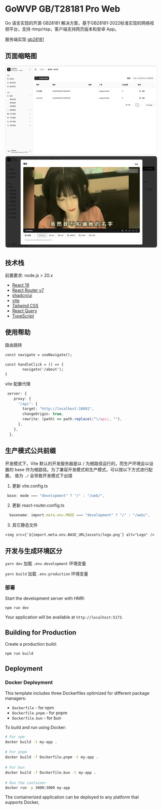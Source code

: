 # GoWVP GB/T28181 Pro Web

Go 语言实现的开源 GB28181 解决方案，基于GB28181-2022标准实现的网络视频平台，支持 rtmp/rtsp，客户端支持网页版本和安卓 App。

服务端实现 [gb28181](github.com/gowvp/gb28181)

## 页面缩略图

![首页概览](./docs/home.webp)
![首页概览](./docs/play.webp)

## 技术栈

前置要求:
node.js > 20.x

+ [React 19](https://react.dev/)
+ [React Router v7](https://reactrouter.com/)
+ [shadcn/ui](https://ui.shadcn.com/)
+ [vite](https://cn.vitejs.dev/)
+ [Tailwind CSS](https://tailwindcss.com/)
+ [React Query](https://tanstack.com/query/latest/docs/framework/react/overview)
+ [TypeScript](https://www.typescriptlang.org/)

## 使用帮助

路由跳转

```tsx
const navigate = useNavigate();

const handleClick = () => {
		navigate('/about');
}
```

vite 配置代理
```ts
 server: {
    proxy: {
      "/api": {
        target: "http://localhost:18081",
        changeOrigin: true,
        rewrite: (path) => path.replace(/^\/api/, ""),
      },
    },
  },
```

## 生产模式公共前缀

开发模式下，Vite 默认的开发服务器是以 / 为根路径运行的，而生产环境会以设置的 base 作为根路径。为了兼容开发模式和生产模式，可以按以下方式进行配置。
值为 `./` 会导致开发模式下出错


1.  更新 vite.config.ts
```ts
 base: mode === "development" ? "/" : "/web/",
```
2. 更新 react-router.config.ts
```ts
  basename: import.meta.env.MODE === "development" ? "/" : "/web/",
```

3. 其它静态文件
```tsx
<img src={`${import.meta.env.BASE_URL}assets/logo.png`} alt="Logo" />
```

## 开发与生成环境区分

`yarn dev` 加载 `.env.development` 环境变量

`yarn build` 加载 `.env.production` 环境变量



### 部署

Start the development server with HMR:

```bash
npm run dev
```

Your application will be available at `http://localhost:5173`.

## Building for Production

Create a production build:

```bash
npm run build
```

## Deployment

### Docker Deployment

This template includes three Dockerfiles optimized for different package managers:

- `Dockerfile` - for npm
- `Dockerfile.pnpm` - for pnpm
- `Dockerfile.bun` - for bun

To build and run using Docker:

```bash
# For npm
docker build -t my-app .

# For pnpm
docker build -f Dockerfile.pnpm -t my-app .

# For bun
docker build -f Dockerfile.bun -t my-app .

# Run the container
docker run -p 3000:3000 my-app
```

The containerized application can be deployed to any platform that supports Docker,
```
